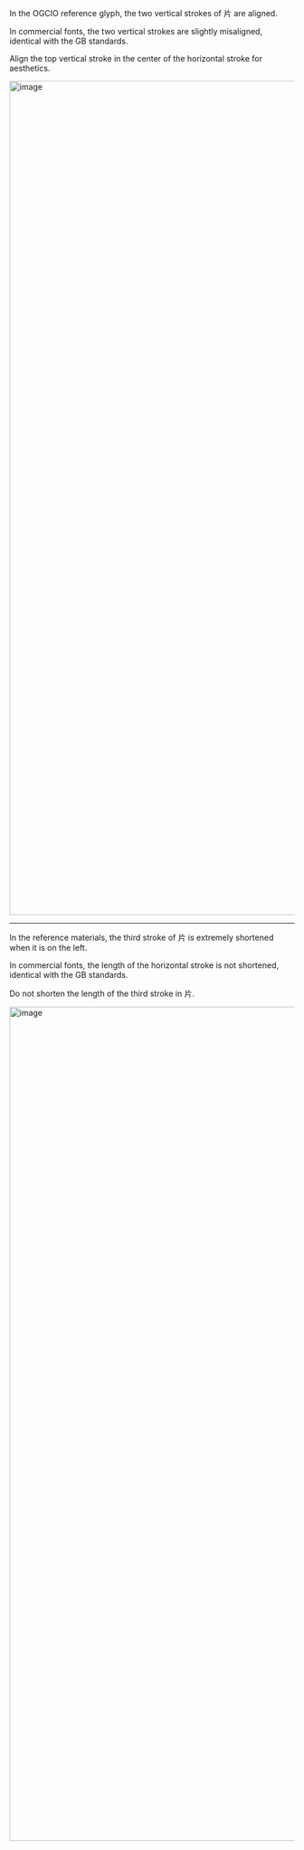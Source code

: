 In the OGCIO reference glyph, the two vertical strokes of 片 are aligned.

In commercial fonts, the two vertical strokes are slightly misaligned, identical with the GB
standards.

Align the top vertical stroke in the center of the horizontal stroke for aesthetics.

<img width="1474" alt="image" src="https://github.com/hfhchan/hk-font-guide/assets/8191296/05ca71d0-e439-4394-8b80-09066c9f3b53">

-----

In the reference materials, the third stroke of 片 is extremely shortened when it is on the left.

In commercial fonts, the length of the horizontal stroke is not shortened, identical with the GB standards.

Do not shorten the length of the third stroke in 片.

<img width="1474" alt="image" src="https://github.com/hfhchan/hk-font-guide/assets/8191296/9347d37a-948f-4dd8-ad85-a8293ad801eb">
